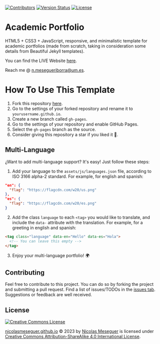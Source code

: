<p align="left">
<a href="https://github.com/NicolasMeseguer/nicolasmeseguer.github.io/graphs/contributors"><img src="https://img.shields.io/badge/contributors-1-brightgreen" alt="Contributors"></a>
<a href="https://github.com/NicolasMeseguer/nicolasmeseguer.github.io/releases"><img src="https://img.shields.io/badge/version-alpha-8A2BE2" alt="Version Status"></a>
<a href="https://github.com/Mowatave/amadeus"><img src="https://img.shields.io/badge/license-CC-blue" alt="License"></a>
</p>

Academic Portfolio
=====================================

HTML5 + CSS3 + JavaScript, responsive, and minimalistic template for academic portfolios (made from scratch, taking in consideration some details from Beautiful Jekyll templates).

You can find the LIVE Website [here](https://nicolasmeseguer.github.io).

Reach me @ [n.mesegueriborra@um.es](mailto:n.mesegueriborra@um.es).

How To Use This Template
=====================================

1. Fork this repository [here](https://github.com/NicolasMeseguer/nicolasmeseguer.github.io/fork). 
2. Go to the settings of your forked repository and rename it to `yourusername.github.io`.
3. Create a new branch called `gh-pages`.
4. Go to the settings of your repository and enable GitHub Pages.
5. Select the `gh-pages` branch as the source.
6. Consider giving this repository a star if you liked it 🤍.



Multi-Language
--------
¿Want to add multi-language support? It's easy! Just follow these steps:

1. Add your language to the `assets/js/languages.json` file, according to ISO 3166 alpha-2 standard. For example, for english and spanish:
```json
"en": {
  "flag": "https://flagcdn.com/w20/us.png"
},
"es": {
  "flag": "https://flagcdn.com/w20/es.png"
}
```

2. Add the class `language` to each `<tag>` you would like to translate, and include the `data-` attribute with the translation. For example, for a greeting in english and spanish:
```html
<tag class="language" data-en="Hello" data-es="Hola">
  <!-- You can leave this empty -->
</tag>
```

3. Enjoy your multi-language portfolio! 🌍

Contributing
------------
Feel free to contribute to this project. You can do so by forking the project and submitting a pull request. Find a list of issues/TODOs in the [issues tab](https://github.com/NicolasMeseguer/nicolasmeseguer.github.io/issues). Suggestions or feedback are well received.

License
-------

[![Creative Commons License](https://i.creativecommons.org/l/by-sa/4.0/88x31.png)](http://creativecommons.org/licenses/by-sa/4.0/)

[nicolasmeseguer.github.io](https://github.com/NicolasMeseguer/nicolasmeseguer.github.io) © 2023 by [Nicolas Meseguer](https://github.com/NicolasMeseguer) is licensed under [Creative Commons Attribution-ShareAlike 4.0 International License](http://creativecommons.org/licenses/by-sa/4.0/). 